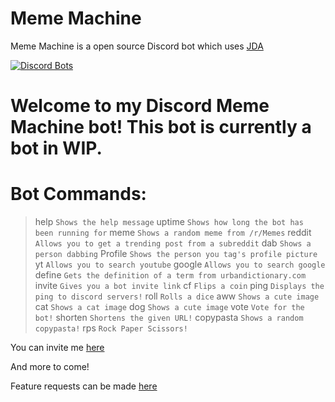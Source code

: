 # Meme Machine

Meme Machine is a open source Discord bot which uses [JDA](https://github.com/DV8FromTheWorld/JDA)

[![Discord Bots](https://discordbots.org/api/widget/445800505315426315.svg)](https://discordbots.org/bot/445800505315426315)

Welcome to my Discord Meme Machine bot! This bot is currently a bot in WIP.
===========================================================================

Bot Commands:
=============

>help `Shows the help message`
>uptime `Shows how long the bot has been running for`
>meme `Shows a random meme from /r/Memes`
>reddit `Allows you to get a trending post from a subreddit`
>dab `Shows a person dabbing`
>Profile `Shows the person you tag's profile picture`
>yt `Allows you to search youtube`
>google `Allows you to search google`
>define `Gets the definition of a term from urbandictionary.com`
>invite `Gives you a bot invite link`
>cf `Flips a coin`
>ping `Displays the ping to discord servers!`
>roll `Rolls a dice`
>aww `Shows a cute image`
>cat `Shows a cat image`
>dog `Shows a cute image`
>vote `Vote for the bot!`
>shorten `Shortens the given URL!`
>copypasta `Shows a random copypasta!`
>rps `Rock Paper Scissors!`

You can invite me [here](https://discordapp.com/oauth2/authorize?client_id=445800505315426315&permissions=8&scope=bot)

And more to come!

Feature requests can be made [here](https://github.com/MemeMachineBot/MemeMachine/issues)
